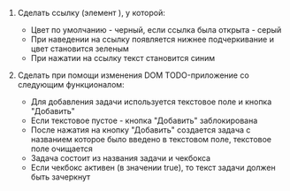 1. Сделать ссылку (элемент <a>), у которой:
    - Цвет по умолчанию - черный, если ссылка была открыта - серый
    - При наведении на ссылку появляется нижнее подчеркивание и цвет становится зеленым
    - При нажатии на ссылку текст становится синим

2. Сделать при помощи изменения DOM TODO-приложение со следующим функционалом:
    - Для добавления задачи используется текстовое поле и кнопка "Добавить"
    - Если текстовое пустое - кнопка "Добавить" заблокирована
    - После нажатия на кнопку "Добавить" создается задача с названием которое было введено в текстовом поле, текстовое поле очищается
    - Задача состоит из названия задачи и чекбокса
    - Если чекбокс активен (в значении true), то текст задачи должен быть зачеркнут
